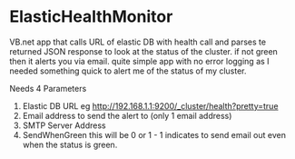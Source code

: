 # ElasticHealthMonitor
VB.net app that calls URL of elastic DB with health call and parses te returned JSON response to look at the status of the cluster.  if not green then it alerts you via email.  quite simple app with no error logging as I needed something quick to alert me of the status of my cluster.

Needs 4 Parameters
1) Elastic DB URL eg http://192.168.1.1:9200/_cluster/health?pretty=true
2) Email address to send the alert to (only 1 email address)
3) SMTP Server Address
4) SendWhenGreen  this will be 0 or 1 - 1 indicates to send email out even when the status is green.
